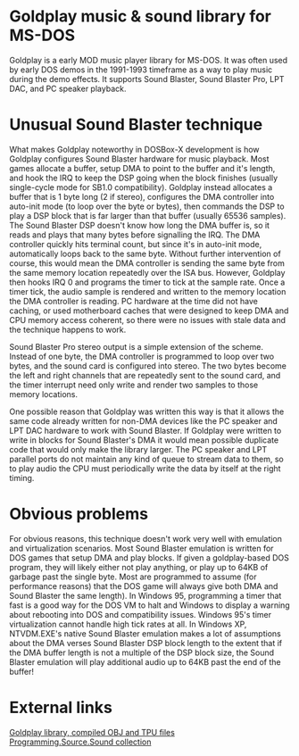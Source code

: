 # Goldplay music & sound library for MS-DOS

Goldplay is a early MOD music player library for MS-DOS. It was often used by early DOS demos in the 1991-1993 timeframe as a way to play music during the demo effects. It supports Sound Blaster, Sound Blaster Pro, LPT DAC, and PC speaker playback.

# Unusual Sound Blaster technique

What makes Goldplay noteworthy in DOSBox-X development is how Goldplay configures Sound Blaster hardware for music playback. Most games allocate a buffer, setup DMA to point to the buffer and it's length, and hook the IRQ to keep the DSP going when the block finishes (usually single-cycle mode for SB1.0 compatibility). Goldplay instead allocates a buffer that is 1 byte long (2 if stereo), configures the DMA controller into auto-init mode (to loop over the byte or bytes), then commands the DSP to play a DSP block that is far larger than that buffer (usually 65536 samples). The Sound Blaster DSP doesn't know how long the DMA buffer is, so it reads and plays that many bytes before signalling the IRQ. The DMA controller quickly hits terminal count, but since it's in auto-init mode, automatically loops back to the same byte. Without further intervention of course, this would mean the DMA controller is sending the same byte from the same memory location repeatedly over the ISA bus. However, Goldplay then hooks IRQ 0 and programs the timer to tick at the sample rate. Once a timer tick, the audio sample is rendered and written to the memory location the DMA controller is reading. PC hardware at the time did not have caching, or used motherboard caches that were designed to keep DMA and CPU memory access coherent, so there were no issues with stale data and the technique happens to work.

Sound Blaster Pro stereo output is a simple extension of the scheme. Instead of one byte, the DMA controller is programmed to loop over two bytes, and the sound card is configured into stereo. The two bytes become the left and right channels that are repeatedly sent to the sound card, and the timer interrupt need only write and render two samples to those memory locations.

One possible reason that Goldplay was written this way is that it allows the same code already written for non-DMA devices like the PC speaker and LPT DAC hardware to work with Sound Blaster. If Goldplay were written to write in blocks for Sound Blaster's DMA it would mean possible duplicate code that would only make the library larger. The PC speaker and LPT parallel ports do not maintain any kind of queue to stream data to them, so to play audio the CPU must periodically write the data by itself at the right timing.

# Obvious problems

For obvious reasons, this technique doesn't work very well with emulation and virtualization scenarios. Most Sound Blaster emulation is written for DOS games that setup DMA and play blocks. If given a goldplay-based DOS program, they will likely either not play anything, or play up to 64KB of garbage past the single byte. Most are programmed to assume (for performance reasons) that the DOS game will always give both DMA and Sound Blaster the same length). In Windows 95, programming a timer that fast is a good way for the DOS VM to halt and Windows to display a warning about rebooting into DOS and compatibility issues. Windows 95's timer virtualization cannot handle high tick rates at all. In Windows XP, NTVDM.EXE's native Sound Blaster emulation makes a lot of assumptions about the DMA verses Sound Blaster DSP block length to the extent that if the DMA buffer length is not a multiple of the DSP block size, the Sound Blaster emulation will play additional audio up to 64KB past the end of the buffer!

# External links

[Goldplay library, compiled OBJ and TPU files](http://www.dcee.net/Files/Programm/Sound/goldplay.arj)  
[Programming.Source.Sound collection](http://www.dcee.net/Files/Programm/Sound/goldplay.arj)  

